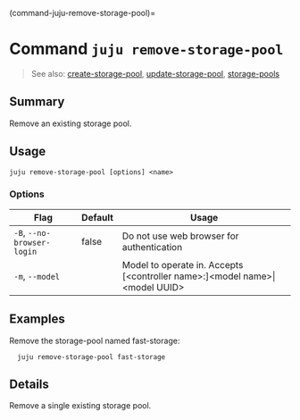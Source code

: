 (command-juju-remove-storage-pool)=
# Command `juju remove-storage-pool`
> See also: [create-storage-pool](#create-storage-pool), [update-storage-pool](#update-storage-pool), [storage-pools](#storage-pools)

## Summary
Remove an existing storage pool.

## Usage
```juju remove-storage-pool [options] <name>```

### Options
| Flag | Default | Usage |
| --- | --- | --- |
| `-B`, `--no-browser-login` | false | Do not use web browser for authentication |
| `-m`, `--model` |  | Model to operate in. Accepts [&lt;controller name&gt;:]&lt;model name&gt;&#x7c;&lt;model UUID&gt; |

## Examples

Remove the storage-pool named fast-storage:

      juju remove-storage-pool fast-storage


## Details

Remove a single existing storage pool.